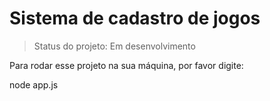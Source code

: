<h1>Sistema de cadastro de jogos</h1>

> Status do projeto: Em desenvolvimento

Para rodar esse projeto na sua máquina, por favor digite:


node app.js
